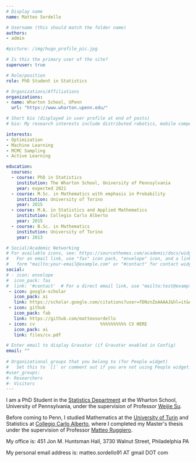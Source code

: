 ```yaml
---
# Display name
name: Matteo Sordello

# Username (this should match the folder name)
authors:
- admin

#picture: /img/hugo_profile_pic.jpg

# Is this the primary user of the site?
superuser: true

# Role/position
role: PhD Student in Statistics

# Organizations/Affiliations
organizations:
- name: Wharton School, UPenn
  url: "https://www.wharton.upenn.edu/"

# Short bio (displayed in user profile at end of posts)
# bio: My research interests include distributed robotics, mobile computing and programmable matter.

interests:
- Optimization
- Machine Learning
- MCMC Sampling
- Active Learning

education:
  courses:
  - course: PhD in Statistics
    institution: The Wharton School, University of Pennsylvania
    year: expected 2021
  - course: M.Sc. in Mathematics with emphasis in Probability
    institution: University of Torino
    year: 2015
  - course: M.A. in Statistics and Applied Mathematics
    institution: Collegio Carlo Alberto
    year: 2015
  - course: B.Sc. in Mathematics
    institution: University of Torino
    year: 2013

# Social/Academic Networking
# For available icons, see: https://sourcethemes.com/academic/docs/widgets/#icons
#   For an email link, use "fas" icon pack, "envelope" icon, and a link in the
#   form "mailto:your-email@example.com" or "#contact" for contact widget.
social:
# - icon: envelope
#  icon_pack: fas
#  link: '#contact'  # For a direct email link, use "mailto:test@example.org".
 - icon: google-scholar
   icon_pack: ai
   link: https://scholar.google.com/citations?user=fDNznZoAAAAJ&hl=it&oi=ao
 - icon: github
   icon_pack: fab
   link: https://github.com/matteosordello
 - icon: cv                         %%%%%%%%%% CV HERE
   icon_pack: ai
   link: files/cv.pdf

# Enter email to display Gravatar (if Gravatar enabled in Config)
email: ""
  
# Organizational groups that you belong to (for People widget)
#   Set this to `[]` or comment out if you are not using People widget.  
#user_groups:
#- Researchers
#- Visitors
---
```






I am a PhD Student in the [Statistics Department](https://statistics.wharton.upenn.edu/) at the Wharton School, University of Pennsylvania, under the supervision of Professor [Weijie Su](https://statistics.wharton.upenn.edu/profile/suw/). 

Before coming to Penn, I studied Mathematics at the [University of Turin](https://www.matematica.unito.it/do/home.pl) and Statistics at [Collegio Carlo Alberto](https://www.carloalberto.org/), where I completed my Master's thesis under the supervision of Professor [Matteo Ruggiero](http://www.matteoruggiero.it/).

My office is: 451 Jon M. Huntsman Hall, 3730 Walnut Street, Philadelphia PA

My personal email address is: matteo.sordello91 AT gmail DOT com
